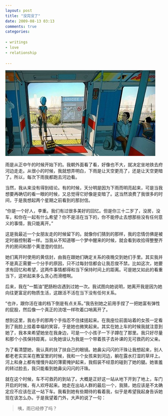 ```yaml
---
layout: post
title: "没完没了"
date: 2009-08-13 03:13
comments: true
categories: 

- writings
- love
- relationship

---
```



![Almost](/downloads/images/almost_again.jpg "Don't touch me...")

雨是从正中午的时候开始下的。我朝外面看了看，好像也不大，就决定坐地铁去府河边走走。从很小的时候，我就想弄明白，下雨是让天空更亮了，还是让天空更暗了。所以，每次下雨我都跑去河边看。

当然，我从来没有得到结论。有的时候，天分明是因为下雨而明亮起来，可是当我想要再确切的看一眼的时候，又总觉得它好像是变暗了。这当然浪费了我很多的时间，于是我想起两个星期之前看到的那封信。

“你是一个好人，李重。我们有过很多美好的回忆。但是你三十二岁了，没房，没车，和你在一起有什么希望？你不是活在当下的，你不能停止去想那些没有任何意义的事情，我只能离开。”

这是我最近一个女朋友走的时候留下的。就像你们猜到的那样，我的恋情仿佛是被定时器控制着一样。当我从不知道哪一个梦中醒来的时候，就会看到收拾得整整齐齐的房间和那个黄澄澄的信封。

她们离开时使用的黄信封，由我在跟她们确定关系的夜晚交到她们手里。其实我并不是真正需要一个分手的原因，只不过每封信都会让我忍俊不禁。比如这次，她要求有回忆和希望，这两件事情都得和当下保持时间上的距离。可是她又如此的看重当下，这听起来多么贪心而滑稽啊。

后来，我在“一瓢油”肥肠粉店遇到过她一次。我试图向她说明，她离开我是因为她向往更富足的物质生活，这跟活不活在当下没有任何关系。

“也许，跟你活在谁的档下倒是有点关系。”我告别她之前用手捏了一把她富有弹性的屁股，然后像一个真正的流氓一样吹着口哨离开了。

想到这里，我右手的那两个手指忍不住揉搓起来。在我座位前面站着的女孩一定看到了我脸上挂着幸福的笑容，于是她也微笑起来。其实在她上车的时候我就注意到她了，我本来希望她坐在我身边，可是一个小孩子一下子蹲在了那里。我只好尽量和那个小孩保持距离，以免她误认为我是一个带着孩子去补课的无可救药的父亲。

为了看清楚她，我认真的扶了扶自己的眼镜。她鼻尖闪闪的汗珠让我想起来，别人都老老实实呆在教室里的时候，我和一个女孩来到河边，躺在露水打湿的草坪上。河上和身上都有慢慢升起的薄雾掩护起来，我假装不经意的碰到了她的腿。她害羞的转过脸去，我只能看到她鼻尖闪闪的汗珠。

就在这个时候，车不可救药的到站了。大概是正好这一站从地下开到了地上，车门开启的时候，有人欢呼起来。她走在出站人群的最后一个，我猜，她应该是不太确定应不应该在这一站下车。我看到她有些期待的看着我，似乎是希望我起身告诉她现在该怎么办。于是我望着门外，大声的说了一句：

> 咦，雨已经停了吗？

